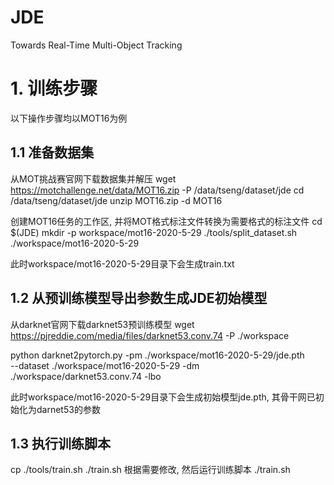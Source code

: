 # JDE
Towards Real-Time Multi-Object Tracking

# 1. 训练步骤

以下操作步骤均以MOT16为例

## 1.1 准备数据集

从MOT挑战赛官网下载数据集并解压
wget https://motchallenge.net/data/MOT16.zip -P /data/tseng/dataset/jde
cd /data/tseng/dataset/jde
unzip MOT16.zip -d MOT16

创建MOT16任务的工作区, 并将MOT格式标注文件转换为需要格式的标注文件
cd $(JDE)
mkdir -p workspace/mot16-2020-5-29
./tools/split_dataset.sh ./workspace/mot16-2020-5-29

此时workspace/mot16-2020-5-29目录下会生成train.txt

## 1.2 从预训练模型导出参数生成JDE初始模型

从darknet官网下载darknet53预训练模型
wget https://pjreddie.com/media/files/darknet53.conv.74 -P ./workspace

python darknet2pytorch.py -pm ./workspace/mot16-2020-5-29/jde.pth \
    --dataset ./workspace/mot16-2020-5-29 -dm ./workspace/darknet53.conv.74 -lbo

此时workspace/mot16-2020-5-29目录下会生成初始模型jde.pth, 其骨干网已初始化为darnet53的参数

## 1.3 执行训练脚本

cp ./tools/train.sh ./train.sh
根据需要修改, 然后运行训练脚本
./train.sh
